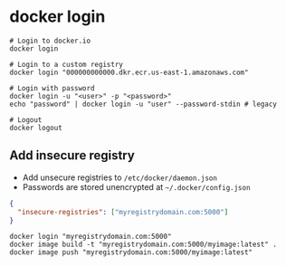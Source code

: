 # docker login

```shell
# Login to docker.io
docker login

# Login to a custom registry
docker login "000000000000.dkr.ecr.us-east-1.amazonaws.com"

# Login with password
docker login -u "<user>" -p "<password>"
echo "password" | docker login -u "user" --password-stdin # legacy
```

```shell
# Logout
docker logout
```

## Add insecure registry

- Add unsecure registries to `/etc/docker/daemon.json`
- Passwords are stored unencrypted at `~/.docker/config.json`

```json
{
  "insecure-registries": ["myregistrydomain.com:5000"]
}
```

```shell
docker login "myregistrydomain.com:5000"
docker image build -t "myregistrydomain.com:5000/myimage:latest" .
docker image push "myregistrydomain.com:5000/myimage:latest"
```
